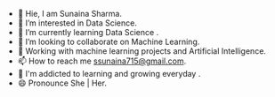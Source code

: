 - 👋  Hie, I am Sunaina Sharma.
- 👀  I’m interested in Data Science.
- 🌱  I’m currently learning Data Science .
- 💞️  I’m looking to collaborate on Machine Learning.
- 📓  Working with machine learning projects and Artificial Intelligence.
- 📫  How to reach me ssunaina715@gmail.com.
- 📒  I'm addicted to learning and growing everyday .
- 😄  Pronounce She | Her. 
<!---
Sunaina715Sharma/Sunaina715Sharma is a ✨ special ✨ repository because its `README.md` (this file) appears on your GitHub profile.
You can click the Preview link to take a look at your changes.
--->
